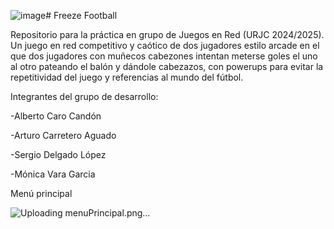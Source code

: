![image](https://github.com/user-attachments/assets/36c5d6ef-d243-49de-9b55-a3c70c1c7451)# Freeze Football

Repositorio para la práctica en grupo de Juegos en Red (URJC 2024/2025). Un juego en red competitivo y caótico de dos jugadores estilo arcade en el que dos jugadores con muñecos cabezones intentan meterse goles el uno al otro pateando el balón y dándole cabezazos, con powerups para evitar la repetitividad del juego y referencias al mundo del fútbol.

Integrantes del grupo de desarrollo:

-Alberto Caro Candón

-Arturo Carretero Aguado

-Sergio Delgado López

-Mónica Vara Garcia

Menú principal

![Uploading menuPrincipal.png…]()


